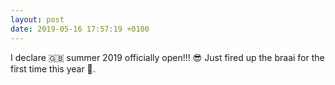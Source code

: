 ```yaml
---
layout: post
date: 2019-05-16 17:57:19 +0100
---
```


I declare 🇬🇧 summer 2019 officially open!!! 😎 Just fired up the braai for the first time this year 🤘.
